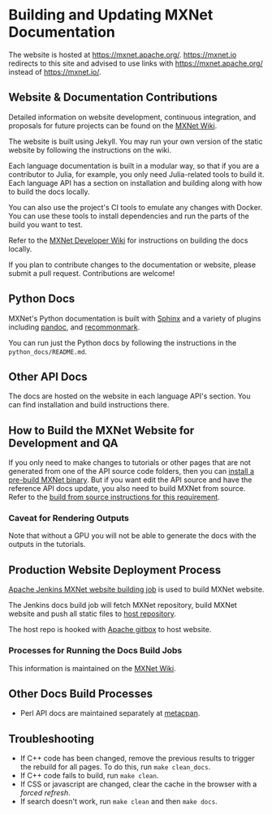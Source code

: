 <!--- Licensed to the Apache Software Foundation (ASF) under one -->
<!--- or more contributor license agreements.  See the NOTICE file -->
<!--- distributed with this work for additional information -->
<!--- regarding copyright ownership.  The ASF licenses this file -->
<!--- to you under the Apache License, Version 2.0 (the -->
<!--- "License"); you may not use this file except in compliance -->
<!--- with the License.  You may obtain a copy of the License at -->

<!---   http://www.apache.org/licenses/LICENSE-2.0 -->

<!--- Unless required by applicable law or agreed to in writing, -->
<!--- software distributed under the License is distributed on an -->
<!--- "AS IS" BASIS, WITHOUT WARRANTIES OR CONDITIONS OF ANY -->
<!--- KIND, either express or implied.  See the License for the -->
<!--- specific language governing permissions and limitations -->
<!--- under the License. -->

# Building and Updating MXNet Documentation

The website is hosted at https://mxnet.apache.org/.
https://mxnet.io redirects to this site and advised to use links with https://mxnet.apache.org/ instead of https://mxnet.io/.

## Website & Documentation Contributions

Detailed information on website development, continuous integration, and proposals for future projects can be found on the [MXNet Wiki](https://cwiki.apache.org/confluence/display/MXNET/Website).

The website is built using Jekyll. You may run your own version of the static website by following the instructions on the wiki.

Each language documentation is built in a modular way, so that if you are a contributor to Julia, for example, you only need Julia-related tools to build it. Each language API has a section on installation and building along with how to build the docs locally.

You can also use the project's CI tools to emulate any changes with Docker. You can use these tools to install dependencies and run the parts of the build you want to test.

Refer to the [MXNet Developer Wiki](https://cwiki.apache.org/confluence/pages/viewpage.action?pageId=125309983) for instructions on building the docs locally.

If you plan to contribute changes to the documentation or website, please submit a pull request. Contributions are welcome!

## Python Docs

MXNet's Python documentation is built with [Sphinx](https://www.sphinx-doc.org) and a variety of plugins including [pandoc](https://pandoc.org/), and [recommonmark](https://github.com/rtfd/recommonmark).

You can run just the Python docs by following the instructions in the `python_docs/README.md`.

## Other API Docs

The docs are hosted on the website in each language API's section. You can find installation and build instructions there.

## How to Build the MXNet Website for Development and QA

If you only need to make changes to tutorials or other pages that are not generated from one of the API source code folders, then you can [install a pre-build MXNet binary](https://mxnet.apache.org/versions/master/get_started). But if you want edit the API source and have the reference API docs update, you also need to build MXNet from source. Refer to the [build from source instructions for this requirement](https://mxnet.apache.org/versions/master/get_started/build_from_source.html).

### Caveat for Rendering Outputs

Note that without a GPU you will not be able to generate the docs with the outputs in the tutorials.


## Production Website Deployment Process

[Apache Jenkins MXNet website building job](https://builds.apache.org/job/incubator-mxnet-build-site/) is used to build MXNet website.

The Jenkins docs build job will fetch MXNet repository, build MXNet website and push all static files to [host repository](https://github.com/apache/incubator-mxnet-site.git).

The host repo is hooked with [Apache gitbox](https://gitbox.apache.org/repos/asf?p=incubator-mxnet-site.git;a=summary) to host website.

### Processes for Running the Docs Build Jobs

This information is maintained on the [MXNet Wiki](https://cwiki.apache.org/confluence/display/MXNET/Website).


## Other Docs Build Processes

* Perl API docs are maintained separately at [metacpan](https://metacpan.org/release/AI-MXNet).


## Troubleshooting

- If C++ code has been changed, remove the previous results to trigger the rebuild for all pages. To do this, run `make clean_docs`.
- If C++ code fails to build, run `make clean`.
- If CSS or javascript are changed, clear the cache in the browser with a *forced refresh*.
- If search doesn't work, run `make clean` and then `make docs`.
